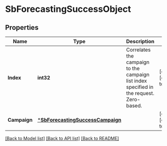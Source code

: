 # SbForecastingSuccessObject

## Properties
Name | Type | Description | Notes
------------ | ------------- | ------------- | -------------
**Index** | **int32** | Correlates the campaign to the campaign list index specified in the request. Zero-based. | [optional] [default to null]
**Campaign** | [***SbForecastingSuccessCampaign**](SBForecastingSuccessCampaign.md) |  | [optional] [default to null]

[[Back to Model list]](../README.md#documentation-for-models) [[Back to API list]](../README.md#documentation-for-api-endpoints) [[Back to README]](../README.md)

